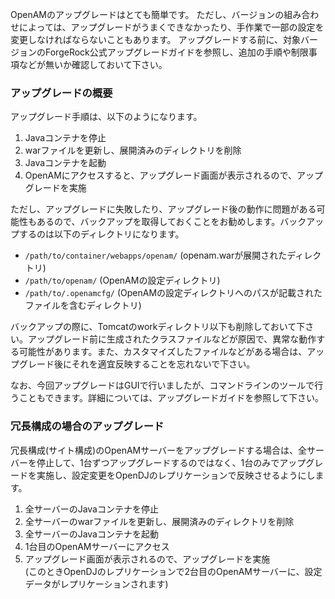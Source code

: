OpenAMのアップグレードはとても簡単です。
ただし、バージョンの組み合わせによっては、アップグレードがうまくできなかったり、手作業で一部の設定を変更しなければならないこともあります。
アップグレードする前に、対象バージョンのForgeRock公式アップグレードガイドを参照し、追加の手順や制限事項などが無いか確認しておいて下さい。

### アップグレードの概要
アップグレード手順は、以下のようになります。

1. Javaコンテナを停止
2. warファイルを更新し、展開済みのディレクトリを削除
3. Javaコンテナを起動
4. OpenAMにアクセスすると、アップグレード画面が表示されるので、アップグレードを実施  

ただし、アップグレードに失敗したり、アップグレード後の動作に問題がある可能性もあるので、バックアップを取得しておくことをお勧めします。バックアップするのは以下のディレクトリになります。

- `/path/to/container/webapps/openam/`  (openam.warが展開されたディレクトリ)
- `/path/to/openam/`  (OpenAMの設定ディレクトリ)
- `/path/to/.openamcfg/`  (OpenAMの設定ディレクトリへのパスが記載されたファイルを含むディレクトリ)

バックアップの際に、Tomcatのworkディレクトリ以下も削除しておいて下さい。アップグレード前に生成されたクラスファイルなどが原因で、異常な動作する可能性があります。また、カスタマイズしたファイルなどがある場合は、アップグレード後にそれを適宜反映することを忘れないで下さい。

なお、今回アップグレードはGUIで行いましたが、コマンドラインのツールで行うこともできます。詳細については、アップグレードガイドを参照して下さい。

### 冗長構成の場合のアップグレード

冗長構成(サイト構成)のOpenAMサーバーをアップグレードする場合は、全サーバーを停止して、1台ずつアップグレードするのではなく、1台のみでアップグレードを実施し、設定変更をOpenDJのレプリケーションで反映させるようにします。

1. 全サーバーのJavaコンテナを停止
2. 全サーバーのwarファイルを更新し、展開済みのディレクトリを削除
3. 全サーバーのJavaコンテナを起動
4. 1台目のOpenAMサーバーにアクセス
5. アップグレード画面が表示されるので、アップグレードを実施  
 (このときOpenDJのレプリケーションで2台目のOpenAMサーバーに、設定データがレプリケーションされます)
